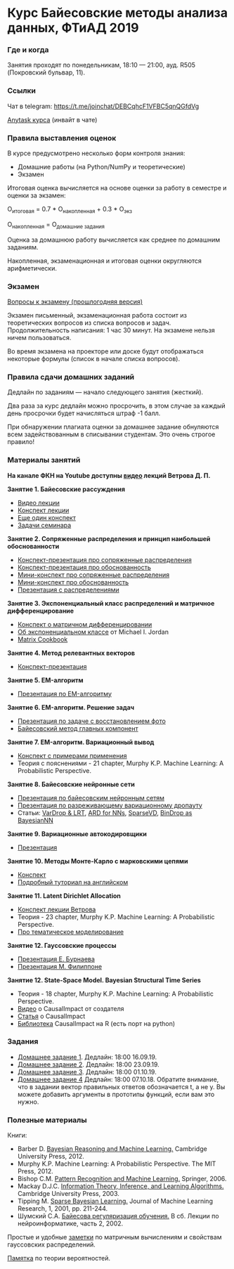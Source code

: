# Курс Байесовские методы анализа данных, ФТиАД 2019

### Где и когда
Занятия проходят по понедельникам, 18:10 — 21:00, ауд. R505 (Покровский бульвар, 11).

### Ссылки
Чат в telegram: https://t.me/joinchat/DEBCqhcF1VFBC5qnQGfdVg

[Anytask курса](https://anytask.org/course/556) (инвайт в чате)

### Правила выставления оценок
В курсе предусмотрено несколько форм контроля знания:
* Домашние работы (на Python/NumPy и теоретические)
* Экзамен

Итоговая оценка вычисляется на основе оценки за работу в семестре и оценки за экзамен:

O<sub>итоговая</sub> = 0.7 * О<sub>накопленная</sub> + 0.3 * О<sub>экз</sub>

O<sub>накопленная</sub> = О<sub>домашние задания</sub>

Оценка за домашнюю работу вычисляется как среднее по домашним заданиям.

Накопленная, экзаменационная и итоговая оценки округляются арифметически.

### Экзамен
[Вопросы к экзамену (прошлогодняя версия)](https://github.com/ftad/BM2018/blob/master/materials/BMMO_exam.pdf)

Экзамен письменный, экзаменационная работа состоит из теоретических вопросов из списка вопросов и задач. Продолжительность написания: 1 час 30 минут. На экзамене нельзя ничем пользоваться.

Во время экзамена на проекторе или доске будут отображаться некоторые формулы (список в начале списка вопросов).

### Правила сдачи домашних заданий

Дедлайн по заданиям — начало следующего занятия (жесткий).

Два раза за курс дедлайн можно просрочить, в этом случае за каждый день просрочки будет начисляться штраф -1 балл.

При обнаружении плагиата оценки за домашнее задание обнуляются всем задействованным в списывании студентам. Это очень строгое правило!

### Материалы занятий
__На канале ФКН на Youtube доступны [видео](https://www.youtube.com/watch?v=Ejsr3S79gcQ&list=PLEqoHzpnmTfCiJpMPccTWXD9DB4ERQkyw) лекций Ветрова Д. П.__

__Занятие 1. Байесовские рассуждения__
* [Видео лекции](https://www.youtube.com/playlist?list=PLEqoHzpnmTfCiJpMPccTWXD9DB4ERQkyw)
* [Конспект лекции](https://drive.google.com/file/d/13Q58mRGh5uN8xyhMiTfoOXOYvxUKbvRY/view)
* [Еще один конспект](http://www.machinelearning.ru/wiki/images/8/8c/Lecture7_2012.pdf)
* [Задачи семинара](http://www.machinelearning.ru/wiki/images/1/18/S01_bayesian_reasoning_2016.pdf)

__Занятие 2. Сопряженные распределения и принцип наибольшей обоснованности__
* [Конспект-презентация про сопряженные распределения](http://www.machinelearning.ru/wiki/images/b/bd/BMMO11_5.pdf)
* [Конспект-презентация про обоснованность](http://www.machinelearning.ru/wiki/images/b/bd/BMMO11_5.pdf)
* [Мини-конспект про сопряженные распределения](https://drive.google.com/file/d/1g9cNLw85MchawKbSV7F0nUXyEi9m36sR/view)
* [Мини-конспект про обоснованность](https://drive.google.com/file/d/1l8fhZQ5V60wZaL9n_YlKNESW1y01PtX2/view?usp=sharing)
* [Презентация с распределениями](https://github.com/ftad/BM2018/blob/master/materials/distributions.pdf) 

__Занятие 3. Экспоненциальный класс распределений и матричное дифференцирование__
* [Конспект о матричном дифференцировании](http://www.machinelearning.ru/wiki/images/1/16/S04_matrix_calculations.pdf)
* [Об экспоненциальном классе](https://people.eecs.berkeley.edu/~jordan/courses/260-spring10/other-readings/chapter8.pdf) от Michael I. Jordan
* [Matrix Cookbook](https://www.math.uwaterloo.ca/~hwolkowi/matrixcookbook.pdf)

__Занятие 4. Метод релевантных векторов__
* [Конспект-презентация](http://www.machinelearning.ru/wiki/images/d/d0/BMMO11_7.pdf)

__Занятие 5. EM-алгоритм__
* [Презентация по EM-алгоритму](https://drive.google.com/file/d/1CFGIuArumNz-qjVdCQqlxSpRbgGG3Ij_/view?usp=sharing)

__Занятие 6. EM-алгоритм. Решение задач__
* [Презентация по задаче с восстановлением фото](https://github.com/ftad/BM2018/blob/master/homeworks/homework6_theory.pdf)
* [Байесовский метод главных компонент](http://www.machinelearning.ru/wiki/images/7/73/BMMO11_11.pdf)

__Занятие 7. EM-алгоритм. Вариационный вывод__
* [Конспект с примерами применения](http://www.machinelearning.ru/wiki/images/3/34/Variational_inference.pdf)
* Теория с пояснениями - 21 chapter, Murphy K.P. Machine Learning: A Probabilistic Perspective.

__Занятие 8. Байесовские нейронные сети__
* [Презентация по байесовским нейронным сетям](https://drive.google.com/file/d/1yO2IQjYhx1R39ZSOSbJG7V0knwI_X7YC/view?usp=sharing)
* [Презентация по разреживающему вариационному дропауту](https://drive.google.com/file/d/1ZHy_26SOTpSLrYSfuBDF4khvrYlRmc-U/view?usp=sharing)
* Статьи: [VarDrop & LRT](https://arxiv.org/pdf/1506.02557.pdf), [ARD for NNs](https://arxiv.org/pdf/1811.00596.pdf), [SparseVD](https://arxiv.org/pdf/1701.05369.pdf), [BinDrop as BayesianNN](https://arxiv.org/pdf/1512.05287.pdf)

__Занятие 9. Вариационные автокодировщики__
* [Презентация](https://drive.google.com/file/d/1NqtMy7uMti9Xrsck9WIqvv8o3PWP1jS4/view?usp=sharing)

__Занятие 10. Методы Монте-Карло с марковскими цепями__
* [Конспект](http://www.machinelearning.ru/wiki/images/6/6b/BMMO11_10.pdf)
* [Подробный туториал на английском](https://www.cs.ubc.ca/~arnaud/andrieu_defreitas_doucet_jordan_intromontecarlomachinelearning.pdf)

__Занятие 11. Latent Dirichlet Allocation__
* [Конспект лекции Ветрова](http://www.machinelearning.ru/wiki/images/8/82/BMMO11_14.pdf)
* Теория - 23 chapter, Murphy K.P. Machine Learning: A Probabilistic Perspective.
* [Про тематическое моделирование](http://www.machinelearning.ru/wiki/index.php?title=%D0%A2%D0%B5%D0%BC%D0%B0%D1%82%D0%B8%D1%87%D0%B5%D1%81%D0%BA%D0%BE%D0%B5_%D0%BC%D0%BE%D0%B4%D0%B5%D0%BB%D0%B8%D1%80%D0%BE%D0%B2%D0%B0%D0%BD%D0%B8%D0%B5)

__Занятие 12. Гауссовские процессы__
* [Презентация Е. Бурнаева](https://drive.google.com/file/d/1yhSOkV2TNCSrjbrNMUtYerXXZY1dQpo4/view?usp=sharing)
* [Презентация М. Филиппоне](https://drive.google.com/file/d/0B2zoFVYw1rN3SDJ0OU1nNVRxVWc/view?usp=sharing)

__Занятие 12. State-Space Model. Bayesian Structural Time Series__
* Теория - 18 chapter, Murphy K.P. Machine Learning: A Probabilistic Perspective.
* [Видео](https://www.youtube.com/watch?v=GTgZfCltMm8) о CausalImpact от создателя
* [Статья](https://storage.googleapis.com/pub-tools-public-publication-data/pdf/41854.pdf) о CausalImpact
* [Библиотека](https://google.github.io/CausalImpact/CausalImpact.html) CausalImpact на R (есть порт на python)

### Задания
* [Домашнее задание 1](https://github.com/ftad/BM2018/blob/master/homeworks/homework1.pdf). Дедлайн: 18:00 16.09.19.
* [Домашнее задание 2](https://github.com/ftad/BM2019/blob/master/materials/homework2%202019.pdf). Дедлайн: 18:00 23.09.19.
* [Домашнее задание 3](https://github.com/ftad/BM2019/blob/master/materials/homework3%202019.pdf). Дедлайн: 18:00 01.10.19.
* [Домашнее задание 4](https://github.com/ftad/BM2018/blob/master/homeworks/homework4.ipynb) Дедлайн: 18:00 07.10.18. Обратите внимание, что в задании вектор правильных ответов обозначается t, а не y. Вы можете добавить аргументы в прототипы функций, если вам это нужно.


### Полезные материалы
Книги:
* Barber D. [Bayesian Reasoning and Machine Learning.](http://www0.cs.ucl.ac.uk/staff/d.barber/brml/) Cambridge University Press, 2012.
* Murphy K.P. Machine Learning: A Probabilistic Perspective. The MIT Press, 2012.
* Bishop C.M. [Pattern Recognition and Machine Learning.](http://research.microsoft.com/en-us/um/people/cmbishop/prml/) Springer, 2006. 
* Mackay D.J.C. [Information Theory, Inference, and Learning Algorithms.](http://www.inference.phy.cam.ac.uk/mackay/itila/book.html) Cambridge University Press, 2003. 
* Tipping M. [Sparse Bayesian Learning.](http://www.jmlr.org/papers/volume1/tipping01a/tipping01a.pdf) Journal of Machine Learning Research, 1, 2001, pp. 211-244. 
* Шумский С.А. [Байесова регуляризация обучения.](http://www.niisi.ru/iont/ni/Library/School-2002/Shumsky-2002.pdf) В сб. Лекции по нейроинформатике, часть 2, 2002.

Простые и удобные [заметки](http://cs.nyu.edu/~roweis/notes.html) по матричным вычислениям и свойствам гауссовских распределений.

[Памятка](http://statistics.zone/) по теории вероятностей.
